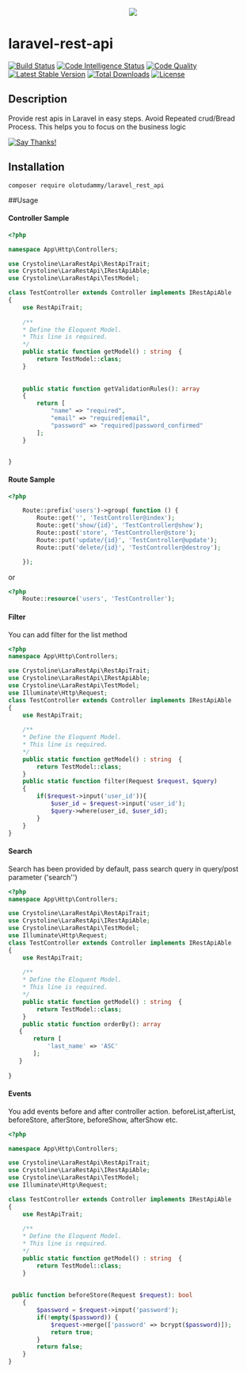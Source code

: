 <p align="center"><img src="https://laravel.com/assets/img/components/logo-laravel.svg"></p>

# laravel-rest-api
[![Build Status](https://scrutinizer-ci.com/g/crystoline/laravel-rest-api/badges/build.png?b=master)](https://scrutinizer-ci.com/g/crystoline/laravel-rest-api/build-status/master)
[![Code Intelligence Status](https://scrutinizer-ci.com/g/crystoline/laravel-rest-api/badges/code-intelligence.svg?b=master)](https://scrutinizer-ci.com/code-intelligence)
[![Code Quality](https://scrutinizer-ci.com/g/crystoline/laravel-rest-api/badges/quality-score.png?b=master)](https://scrutinizer-ci.com/g/crystoline/laravel-rest-api/?branch=master)
[![Latest Stable Version](https://img.shields.io/packagist/v/crystoline/laravel-rest-api.svg?style=flat-square)](https://packagist.org/packages/crystoline/laravel-rest-api)
[![Total Downloads](https://img.shields.io/packagist/dt/crystoline/laravel-rest-api.svg?style=flat-square)](https://packagist.org/packages/crystoline/laravel-rest-api)
[![License](https://img.shields.io/packagist/l/crystoline/laravel-rest-api.svg?style=flat-square)](https://packagist.org/packages/crystoline/laravel-rest-api)

## Description
Provide rest apis in Laravel in easy steps. Avoid Repeated crud/Bread Process. This helps you to focus on the business logic

[![Say Thanks!](https://img.shields.io/badge/Say%20Thanks-!-1EAEDB.svg)](https://saythanks.io/to/crystoline)

## Installation 

```
composer require olotudammy/laravel_rest_api
```

##Usage


#### Controller Sample
```php
<?php

namespace App\Http\Controllers;

use Crystoline\LaraRestApi\RestApiTrait;
use Crystoline\LaraRestApi\IRestApiAble;
use Crystoline\LaraRestApi\TestModel;

class TestController extends Controller implements IRestApiAble
{
    use RestApiTrait;
    
    /**
    * Define the Eloquent Model.
    * This line is required.   
    */
    public static function getModel() : string  {
        return TestModel::class;
    }
    
    
    public static function getValidationRules(): array
    {
        return [
            "name" => "required",
            "email" => "required|email",
            "password" => "required|password_confirmed"
        ];
    }


}
```

#### Route Sample

```php
<?php

    Route::prefix('users')->group( function () {
        Route::get('', 'TestController@index');
        Route::get('show/{id}', 'TestController@show');
        Route::post('store', 'TestController@store');
        Route::put('update/{id}', 'TestController@update');
        Route::put('delete/{id}', 'TestController@destroy');

    });
```
or 
```php
<?php
    Route::resource('users', 'TestController');
```
#### Filter
You can add filter for the list method 
```php
<?php
namespace App\Http\Controllers;

use Crystoline\LaraRestApi\RestApiTrait;
use Crystoline\LaraRestApi\IRestApiAble;
use Crystoline\LaraRestApi\TestModel;
use Illuminate\Http\Request;
class TestController extends Controller implements IRestApiAble
{
    use RestApiTrait;
    
    /**
    * Define the Eloquent Model.
    * This line is required.   
    */
    public static function getModel() : string  {
        return TestModel::class;
    }
    public static function filter(Request $request, $query)
    {
        if($request->input('user_id')){
            $user_id = $request->input('user_id');
            $query->where(user_id, $user_id);
        }
    }
}
```

#### Search
Search has been provided by default, pass search query in query/post parameter ('search'')
```php
<?php
namespace App\Http\Controllers;

use Crystoline\LaraRestApi\RestApiTrait;
use Crystoline\LaraRestApi\IRestApiAble;
use Crystoline\LaraRestApi\TestModel;
use Illuminate\Http\Request;
class TestController extends Controller implements IRestApiAble
{
    use RestApiTrait;
    
    /**
    * Define the Eloquent Model.
    * This line is required.   
    */
    public static function getModel() : string  {
        return TestModel::class;
    }
    public static function orderBy(): array
   {
       return [
           'last_name' => 'ASC'
       ];
   }
    
}
```

#### Events
You add events before and after controller action. beforeList,afterList, beforeStore, afterStore, beforeShow, afterShow etc.

```php
<?php

namespace App\Http\Controllers;

use Crystoline\LaraRestApi\RestApiTrait;
use Crystoline\LaraRestApi\IRestApiAble;
use Crystoline\LaraRestApi\TestModel;
use Illuminate\Http\Request;

class TestController extends Controller implements IRestApiAble
{
    use RestApiTrait;
    
    /**
    * Define the Eloquent Model.
    * This line is required.   
    */
    public static function getModel() : string  {
        return TestModel::class;
    }
    
    
 public function beforeStore(Request $request): bool
    {
        $password = $request->input('password');
        if(!empty($password)) {
            $request->merge(['password' => bcrypt($password)]);
            return true;
        }
        return false;
    }
}

```
